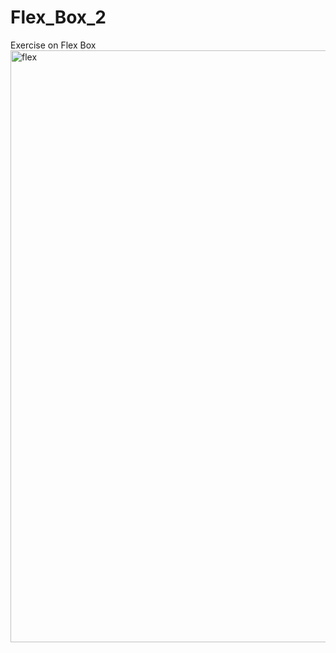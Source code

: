 # Flex_Box_2
Exercise on Flex Box
<img width="947" alt="flex" src="https://user-images.githubusercontent.com/44548331/202439782-444b7c92-be09-4d7a-90c2-ba51f0141520.png">
